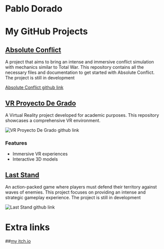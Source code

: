 # Pablo Dorado

# My GitHub Projects

## [Absolute Conflict](https://github.com/MagifulKoala/Absoulte-conflict)
A project that aims to bring an intense and immersive conflict simulation with mechanics similar to Total War. This repository contains all the necessary files and documentation to get started with Absolute Conflict. The project is still in development

[Absolute Conflict github link](https://github.com/MagifulKoala/Absoulte-conflict/)


## [VR Proyecto De Grado](https://github.com/MagifulKoala/VRProyectoDeGrado)
A Virtual Reality project developed for academic purposes. This repository showcases a comprehensive VR environment.

![VR Proyecto De Grado github link](https://github.com/MagifulKoala/VRProyectoDeGrado/)

### Features
- Immersive VR experiences
- Interactive 3D models

## [Last Stand](https://github.com/MagifulKoala/LastStand)
An action-packed game where players must defend their territory against waves of enemies. This project focuses on providing an intense and strategic gameplay experience. The project is still in development

![Last Stand github link](https://github.com/MagifulKoala/LastStand/)

# Extra links

##[my itch.io](https://magifulkoala.itch.io/)

